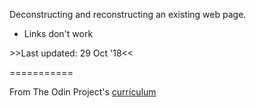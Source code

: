 Deconstructing and reconstructing an existing web page.
- Links don't work

\>>Last updated: 29 Oct '18<<
<p>===========</p>
From The Odin Project's <a href="http://www.theodinproject.com/courses/web-development-101/lessons/html-css">curriculum

